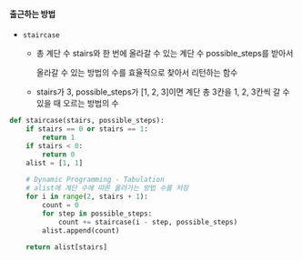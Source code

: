 #### 출근하는 방법

* `staircase`

  * 총 계단 수 stairs와 한 번에 올라갈 수 있는 계단 수 possible_steps를 받아서 

    올라갈 수 있는 방법의 수를 효율적으로 찾아서 리턴하는 함수

  * stairs가 3, possible_steps가 [1, 2, 3]이면 계단 총 3칸을 1, 2, 3칸씩 갈 수 있을 때 오르는 방법의 수

```python
def staircase(stairs, possible_steps):
    if stairs == 0 or stairs == 1:
        return 1
    if stairs < 0:
        return 0
    alist = [1, 1]
    
    # Dynamic Programming - Tabulation
    # alist에 계단 수에 따른 올라가는 방법 수를 저장
    for i in range(2, stairs + 1):
        count = 0
        for step in possible_steps:
            count += staircase(i - step, possible_steps)
        alist.append(count)
        
    return alist[stairs]
```
